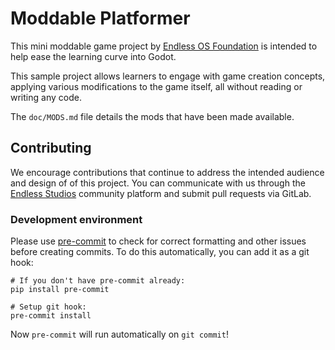 # Moddable Platformer

This mini moddable game project by [Endless OS Foundation](https://endlessos.org) is intended to help ease the learning curve into Godot.

This sample project allows learners to engage with game creation concepts, applying various modifications to the game itself, all without reading or writing any code.

The `doc/MODS.md` file details the mods that have been made available.

## Contributing

We encourage contributions that continue to address the intended audience and design of of this project. You can communicate with us through the [Endless Studios](https://endlessstudios.com) community platform and submit pull requests via GitLab.

### Development environment

Please use [pre-commit](https://pre-commit.com) to check for correct formatting
and other issues before creating commits. To do this automatically, you can add
it as a git hook:

```
# If you don't have pre-commit already:
pip install pre-commit

# Setup git hook:
pre-commit install
```

Now `pre-commit` will run automatically on `git commit`!
